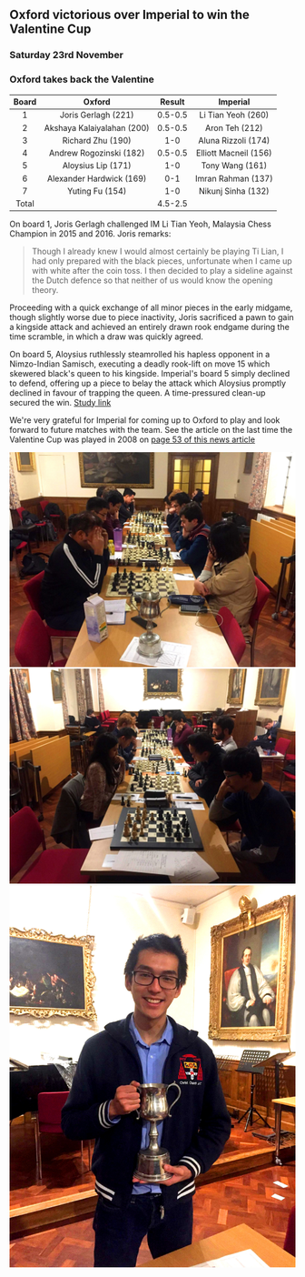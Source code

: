 ## Oxford victorious over Imperial to win the Valentine Cup

### Saturday 23rd November
### Oxford takes back the Valentine 

| Board |           Oxford           | Result  |        Imperial        |
|:-----:|:--------------------------:|:-------:|:----------------------:|
|   1   |    Joris Gerlagh (221)     | 0.5-0.5 |   Li Tian Yeoh (260)   |
|   2   | Akshaya Kalaiyalahan (200) | 0.5-0.5 |     Aron Teh (212)     |
|   3   |     Richard Zhu (190)      |   1-0   |  Aluna Rizzoli (174)   |
|   4   |  Andrew Rogozinski (182)   | 0.5-0.5 | Elliott Macneil  (156) |
|   5   |     Aloysius Lip (171)     |   1-0   |    Tony Wang (161)     |
|   6   |  Alexander Hardwick (169)  |   0-1   |   Imran Rahman (137)   |
|   7   |      Yuting Fu (154)       |   1-0   |   Nikunj Sinha (132)   |
| Total |                            | 4.5-2.5 |                        |

On board 1, Joris Gerlagh challenged IM Li Tian Yeoh, Malaysia Chess Champion in 2015 and 2016. Joris remarks:

> Though I already knew I would almost certainly be playing Ti Lian, I had only prepared with the black pieces, unfortunate when I came up with white after the coin toss. I then decided to play a sideline against the Dutch defence so that neither of us would know the opening theory.

Proceeding with a quick exchange of all minor pieces in the early midgame, though slightly worse due to piece inactivity, Joris sacrificed a pawn to gain a kingside attack and achieved an entirely drawn rook endgame during the time scramble, in which a draw was quickly agreed.

On board 5, Aloysius ruthlessly steamrolled his hapless opponent in a Nimzo-Indian Samisch, executing a deadly rook-lift on move 15 which skewered black's queen to his kingside. Imperial's board 5 simply declined to defend, offering up a piece to belay the attack which Aloysius promptly declined in favour of trapping the queen. A time-pressured clean-up secured the win. [Study link](https://lichess.org/study/UuqkigYF/EHV7RKKg)

We're very grateful for Imperial for coming up to Oxford to play and look forward to future matches with the team. See the article on the last time the Valentine Cup was played in 2008 on [page 53 of this news article](https://issuu.com/rspall/docs/2008_1400_a)

![](../images/imperial1.jpg)
![](../images/imperial2.jpg)
![](../images/imperial3.jpg)